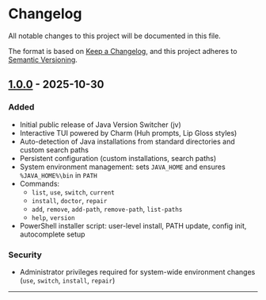 # Changelog

All notable changes to this project will be documented in this file.

The format is based on [Keep a Changelog](https://keepachangelog.com/en/1.0.0/),
and this project adheres to [Semantic Versioning](https://semver.org/spec/v2.0.0.html).

## [1.0.0] - 2025-10-30

### Added
- Initial public release of Java Version Switcher (jv)
- Interactive TUI powered by Charm (Huh prompts, Lip Gloss styles)
- Auto-detection of Java installations from standard directories and custom search paths
- Persistent configuration (custom installations, search paths)
- System environment management: sets `JAVA_HOME` and ensures `%JAVA_HOME%\bin` in `PATH`
- Commands:
  - `list`, `use`, `switch`, `current`
  - `install`, `doctor`, `repair`
  - `add`, `remove`, `add-path`, `remove-path`, `list-paths`
  - `help`, `version`
- PowerShell installer script: user-level install, PATH update, config init, autocomplete setup

### Security
- Administrator privileges required for system-wide environment changes (`use`, `switch`, `install`, `repair`)

---

[1.0.0]: https://github.com/CostaBrosky/jv/releases/tag/v1.0.0
